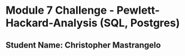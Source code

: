 # Module 7 Challenge - Pewlett-Hackard-Analysis (SQL, Postgres)
## Student Name: Christopher Mastrangelo

